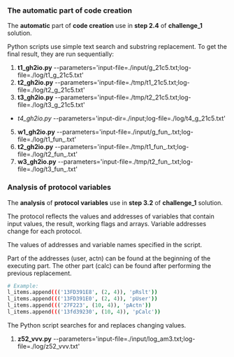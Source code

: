 ### The automatic part of code creation

The **automatic** part of **code creation** use in **step 2.4** of **challenge_1** solution.

Python scripts use simple text search and substring replacement. To get the final result, they are run sequentially:

1) **t1_gh2io.py** --parameters='input-file=./input/g_21c5.txt;log-file=./log/t1_g_21c5.txt'
2) **t2_gh2io.py** --parameters='input-file=./tmp/t1_21c5.txt;log-file=./log/t2_g_21c5.txt'
3) **t3_gh2io.py** --parameters='input-file=./tmp/t2_21c5.txt;log-file=./log/t3_g_21c5.txt'

-  *t4_gh2io.py* --parameters='input-dir=./input;log-file=./log/t4_g_21c5.txt'

5) **w1_gh2io.py** --parameters='input-file=./input/g_fun_.txt;log-file=./log/t1_fun_.txt'
6) **t2_gh2io.py** --parameters='input-file=./tmp/t1_fun_.txt;log-file=./log/t2_fun_.txt'
7) **w3_gh2io.py** --parameters='input-file=./tmp/t2_fun_.txt;log-file=./log/t3_fun_.txt'

### Analysis of protocol variables

The **analysis** of **protocol variables** use in **step 3.2** of **challenge_1** solution.

The protocol reflects the values and addresses of variables that contain input values, the result, working flags and arrays. Variable addresses change for each protocol.

The values of addresses and variable names specified in the script.

Part of the addresses (user, actn) can be found at the beginning of the executing part.
The other part (calc) can be found after performing the previous replacement.

```bash
# Example:
l_items.append((('13FD391E8', (2, 4)), 'pRslt'))
l_items.append((('13FD391E0', (2, 4)), 'pUser'))
l_items.append((('27F223', (10, 4)), 'pActn'))
l_items.append((('13fd39230', (10, 4)), 'pCalc'))
```

The Python script searches for and replaces changing values.

1) **z52_vvv.py** --parameters='input-file=./input/log_am3.txt;log-file=./log/z52_vvv.txt'
